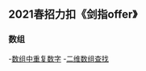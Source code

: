 ## 2021春招力扣《剑指offer》

### 数组
-[数组中重复数字](https://github.com/wuye251/algorithm/blob/master/%E9%9D%A2%E8%AF%95%E5%87%86%E5%A4%87/2021/%E5%89%91%E6%8C%87offer/%E6%89%BE%E5%87%BA%E9%87%8D%E5%A4%8D%E6%95%B0%E5%AD%97.c)
-[二维数组查找]()

